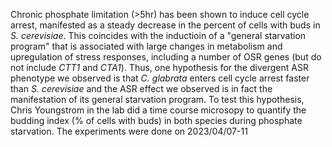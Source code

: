 Chronic phosphate limitation (>5hr) has been shown to induce cell cycle arrest, manifested as a steady decrease in the percent of cells with buds in _S. cerevisiae_. This coincides with the inductioin of a "general starvation program" that is associated with large changes in metabolism and upregulation of stress responses, including a number of OSR genes (but do not include _CTT1_ and _CTA1_). Thus, one hypothesis for the divergent ASR phenotype we observed is that _C. glabrata_ enters cell cycle arrest faster than _S. cerevisiae_ and the ASR effect we observed is in fact the manifestation of its general starvation program. To test this hypothesis, Chris Youngstrom in the lab did a time course microsopy to quantify the budding index (% of cells with buds) in both species during phosphate starvation. The experiments were done on 2023/04/07-11
